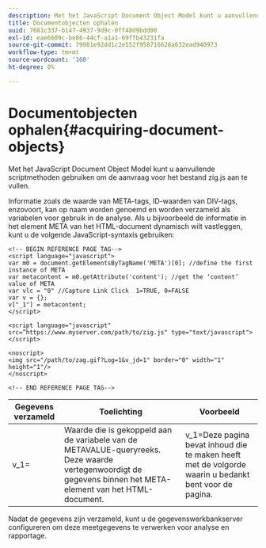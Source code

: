 ```yaml
---
description: Met het JavaScript Document Object Model kunt u aanvullende scriptmethoden gebruiken om de aanvraag voor het bestand zig.js aan te vullen.
title: Documentobjecten ophalen
uuid: 7681c337-b147-4937-9d9c-0ff48d9bdd00
exl-id: eae6609c-be86-44cf-a1a1-69ffb43231fa
source-git-commit: 79981e92dd1c2e552f958716626a632ead940973
workflow-type: tm+mt
source-wordcount: '160'
ht-degree: 0%

---
```


# Documentobjecten ophalen{#acquiring-document-objects}

Met het JavaScript Document Object Model kunt u aanvullende scriptmethoden gebruiken om de aanvraag voor het bestand zig.js aan te vullen.

Informatie zoals de waarde van META-tags, ID-waarden van DIV-tags, enzovoort, kan op naam worden genoemd en worden verzameld als variabelen voor gebruik in de analyse. Als u bijvoorbeeld de informatie in het element META van het HTML-document dynamisch wilt vastleggen, kunt u de volgende JavaScript-syntaxis gebruiken:

```
<!-- BEGIN REFERENCE PAGE TAG-->
<script language="javascript">
var m0 = document.getElementsByTagName('META')[0]; //define the first instance of META
var metacontent = m0.getAttribute('content'); //get the ‘content’ value of META
var vlc = "0" //Capture Link Click  1=TRUE, 0=FALSE
var v = {};
v["_1"] = metacontent;
</script>

<script language="javascript" src=”https://www.myserver.com/path/to/zig.js" type="text/javascript"></script>

<noscript>
<img src="/path/to/zag.gif?Log=1&v_jd=1" border="0" width="1" height="1"/>
</noscript>

<!-- END REFERENCE PAGE TAG-->
```

| Gegevens verzameld | Toelichting | Voorbeeld |
|---|---|---|
| v_1= | Waarde die is gekoppeld aan de variabele van de METAVALUE-queryreeks. Deze waarde vertegenwoordigt de gegevens binnen het META-element van het HTML-document. | v_1=Deze pagina bevat inhoud die te maken heeft met de volgorde waarin u bedankt bent voor de pagina. |

Nadat de gegevens zijn verzameld, kunt u de gegevenswerkbankserver configureren om deze meetgegevens te verwerken voor analyse en rapportage.
